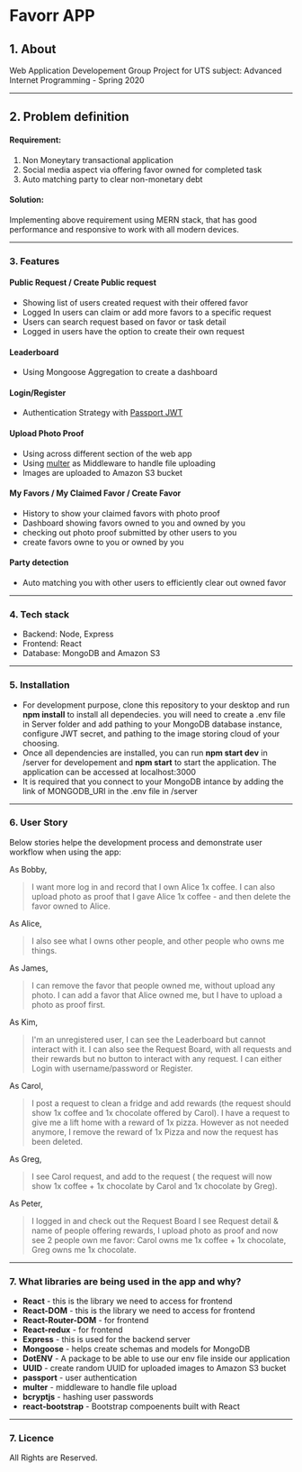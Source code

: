 # Favorr APP

## 1. About
Web Application Developement Group Project for UTS subject: Advanced Internet Programming - Spring 2020 
***
## 2. Problem definition
#### Requirement:
1. Non Moneytary transactional application
2. Social media aspect via offering favor owned for completed task
3. Auto matching party to clear non-monetary debt

#### Solution:
Implementing above requirement using MERN stack, that has good performance and responsive to work with all modern devices. 
***
### 3. Features
#### Public Request / Create Public request
- Showing list of users created request with their offered favor
- Logged In users can claim or add more favors to a specific request
- Users can search request based on favor or task detail
- Logged in users have the option to create their own request
#### Leaderboard
- Using Mongoose Aggregation to create a dashboard
#### Login/Register
- Authentication Strategy with [Passport JWT](http://www.passportjs.org/packages/passport-jwt/)
#### Upload Photo Proof
- Using across different section of the web app
- Using [multer](https://github.com/expressjs/multer) as Middleware to handle file uploading
- Images are uploaded to Amazon S3 bucket
#### My Favors / My Claimed Favor / Create Favor
- History to show your claimed favors with photo proof
- Dashboard showing favors owned to you and owned by you
- checking out photo proof submitted by other users to you
- create favors owne to you or owned by you
#### Party detection
- Auto matching you with other users to efficiently clear out owned favor
***
### 4. Tech stack
- Backend: Node, Express
- Frontend: React
- Database: MongoDB and Amazon S3
***
### 5. Installation
- For development purpose, clone this repository to your desktop and run **npm install** to install all dependecies. 
you will need to create a .env file in Server folder and add pathing to your MongoDB database instance, configure JWT secret, and pathing to the image storing cloud of your choosing.
- Once all dependencies are installed, you can run **npm start dev** in /server for developement and **npm start** to start the application. The application can be accessed at localhost:3000
- It is required that you connect to your MongoDB intance by adding the link of MONGODB_URI in the .env file in /server
***
### 6. User Story

Below stories helpe the development process and demonstrate user workflow when using the app:

As Bobby,
> I want more log in and record that I own Alice 1x coffee.
> I can also upload photo as proof that I gave Alice 1x coffee - and then delete the favor owned to Alice.

As Alice,
> I also see what I owns other people, and other people who owns me things.

As James,
> I can  remove the favor that people owned me, without upload any photo.
> I can add a favor that Alice owned me, but I have to upload a photo as proof first.

As Kim,
> I'm an unregistered user, I can see the Leaderboard but cannot interact with it.
> I can also see the Request Board, with all requests and their rewards but no button to interact with any request.
> I can either Login with username/password or Register.

As Carol,
> I post a request to clean a fridge and add rewards (the request should show 1x coffee and 1x chocolate offered by Carol).
> I have a request to give me a lift home with a reward of 1x pizza. However as not needed anymore, I remove the reward of 1x Pizza and now the request has been deleted.

As Greg,
> I see Carol request, and add to the request ( the request will now show 1x coffee + 1x chocolate by Carol and 1x chocolate by Greg).

As Peter,
> I logged in and check out the Request Board
> I see Request detail & name of people offering rewards, I upload photo as proof and now see 2 people own me favor:
> Carol owns me 1x coffee + 1x chocolate, Greg owns me 1x chocolate.
***
### 7. What libraries are being used in the app and why?

- **React** - this is the library we need to access for frontend
- **React-DOM** - this is the library we need to access for frontend
- **React-Router-DOM** - for frontend
- **React-redux** - for frontend
- **Express** - this is used for the backend server
- **Mongoose** - helps create schemas and models for MongoDB
- **DotENV** - A package to be able to use our env file inside our application
- **UUID** - create random UUID for uploaded images to Amazon S3 bucket
- **passport** - user authentication
- **multer** - middleware to handle file upload
- **bcryptjs** - hashing user passwords
- **react-bootstrap** - Bootstrap compoenents built with React
***

### 7. Licence
All Rights are Reserved.